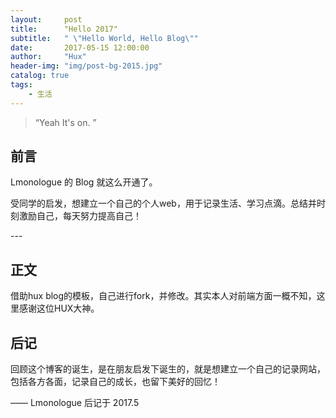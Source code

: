 ```yaml
---
layout:     post
title:      "Hello 2017"
subtitle:   " \"Hello World, Hello Blog\""
date:       2017-05-15 12:00:00
author:     "Hux"
header-img: "img/post-bg-2015.jpg"
catalog: true
tags:
    - 生活
---
```


> “Yeah It's on. ”


## 前言

Lmonologue 的 Blog 就这么开通了。

[ ](#build) 



受同学的启发，想建立一个自己的个人web，用于记录生活、学习点滴。总结并时刻激励自己，每天努力提高自己！


<p id = "build"></p>
---

## 正文


借助hux blog的模板，自己进行fork，并修改。其实本人对前端方面一概不知，这里感谢这位HUX大神。


## 后记

回顾这个博客的诞生，是在朋友启发下诞生的，就是想建立一个自己的记录网站，包括各方各面，记录自己的成长，也留下美好的回忆！




—— Lmonologue 后记于 2017.5


